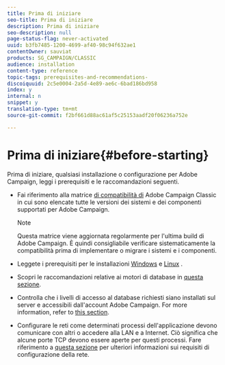 ```yaml
---
title: Prima di iniziare
seo-title: Prima di iniziare
description: Prima di iniziare
seo-description: null
page-status-flag: never-activated
uuid: b3fb7485-1200-4699-af40-98c94f632ae1
contentOwner: sauviat
products: SG_CAMPAIGN/CLASSIC
audience: installation
content-type: reference
topic-tags: prerequisites-and-recommendations-
discoiquuid: 2c5e0004-2a5d-4e89-ae6c-6bad186bd958
index: y
internal: n
snippet: y
translation-type: tm+mt
source-git-commit: f2bf661d88ac61af5c25153aadf20f06236a752e

---
```



# Prima di iniziare{#before-starting}

Prima di iniziare, qualsiasi installazione o configurazione per Adobe Campaign, leggi i prerequisiti e le raccomandazioni seguenti.

* Fai riferimento alla matrice [di compatibilità di](https://helpx.adobe.com/campaign/kb/compatibility-matrix.html) Adobe Campaign Classic in cui sono elencate tutte le versioni dei sistemi e dei componenti supportati per Adobe Campaign.

   >[!NOTE]
   >
   >Questa matrice viene aggiornata regolarmente per l&#39;ultima build di Adobe Campaign. È quindi consigliabile verificare sistematicamente la compatibilità prima di implementare o migrare i sistemi e i componenti.

* Leggete i prerequisiti per le installazioni [Windows](../../installation/using/prerequisites-of-campaign-installation-in-windows.md) e [Linux](../../installation/using/prerequisites-of-campaign-installation-in-linux.md) .
* Scopri le raccomandazioni relative ai motori di database in [questa sezione](../../installation/using/database.md).
* Controlla che i livelli di accesso al database richiesti siano installati sul server e accessibili dall&#39;account Adobe Campaign. For more information, refer to [this section](../../installation/using/application-server.md).
* Configurare le reti come determinati processi dell&#39;applicazione devono comunicare con altri o accedere alla LAN e a Internet. Ciò significa che alcune porte TCP devono essere aperte per questi processi. Fare riferimento a [questa sezione](../../installation/using/network-configuration.md) per ulteriori informazioni sui requisiti di configurazione della rete.
